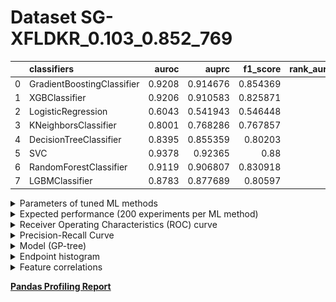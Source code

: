 # Dataset SG-XFLDKR_0.103_0.852_769

|    | classifiers                |   auroc |    auprc |   f1_score |   rank_auroc |   rank_auprc |   rank_f1 |
|---:|:---------------------------|--------:|---------:|-----------:|-------------:|-------------:|----------:|
|  0 | GradientBoostingClassifier |  0.9208 | 0.914676 |   0.854369 |            2 |            2 |         2 |
|  1 | XGBClassifier              |  0.9206 | 0.910583 |   0.825871 |            2 |            3 |         4 |
|  2 | LogisticRegression         |  0.6043 | 0.541943 |   0.546448 |            8 |            8 |         8 |
|  3 | KNeighborsClassifier       |  0.8001 | 0.768286 |   0.767857 |            7 |            7 |         7 |
|  4 | DecisionTreeClassifier     |  0.8395 | 0.855359 |   0.80203  |            6 |            6 |         6 |
|  5 | SVC                        |  0.9378 | 0.92365  |   0.88     |            1 |            1 |         1 |
|  6 | RandomForestClassifier     |  0.9119 | 0.906807 |   0.830918 |            4 |            4 |         3 |
|  7 | LGBMClassifier             |  0.8783 | 0.877689 |   0.80597  |            5 |            5 |         5 |


<details>
<summary>Parameters of tuned ML methods</summary>


```
GradientBoostingClassifier(ccp_alpha=0.0, criterion='friedman_mse', init=None,
                           learning_rate=0.24090050510576627, loss='deviance',
                           max_depth=9, max_features=None, max_leaf_nodes=None,
                           min_impurity_decrease=0.0, min_impurity_split=None,
                           min_samples_leaf=4, min_samples_split=2,
                           min_weight_fraction_leaf=0.0, n_estimators=100,
                           n_iter_no_change=16, presort='deprecated',
                           random_state=769, subsample=1.0, tol=1e-07,
                           validation_fraction=0.03, verbose=0,
                           warm_start=False)
XGBClassifier(alpha=0.08225330455360111, base_score=0.5, booster='dart',
              colsample_bylevel=1, colsample_bynode=1, colsample_bytree=1,
              eta=0.2521605158639428, eval_metric='logloss', gamma=0.1,
              gpu_id=-1, importance_type='gain', interaction_constraints=None,
              learning_rate=0.252160519, max_delta_step=0, max_depth=9,
              min_child_weight=1, missing=nan, monotone_constraints=None,
              n_estimators=95, n_jobs=0, num_parallel_tree=1,
              objective='binary:logistic', random_state=769,
              reg_alpha=0.0822533071, reg_lambda=2.579239280862067,
              scale_pos_weight=1, subsample=1, tree_method=None,
              validate_parameters=False, verbosity=None)
LogisticRegression(C=0.00046378320085688825, class_weight=None, dual=False,
                   fit_intercept=True, intercept_scaling=1, l1_ratio=None,
                   max_iter=100, multi_class='auto', n_jobs=None, penalty='l2',
                   random_state=769, solver='saga', tol=0.0001, verbose=0,
                   warm_start=False)
KNeighborsClassifier(algorithm='auto', leaf_size=30, metric='euclidean',
                     metric_params=None, n_jobs=None, n_neighbors=18, p=2,
                     weights='distance')
DecisionTreeClassifier(ccp_alpha=0.0, class_weight=None, criterion='entropy',
                       max_depth=10, max_features=None, max_leaf_nodes=None,
                       min_impurity_decrease=0.0, min_impurity_split=None,
                       min_samples_leaf=9, min_samples_split=4,
                       min_weight_fraction_leaf=0.0, presort='deprecated',
                       random_state=769, splitter='best')
SVC(C=33150.112838183886, break_ties=False, cache_size=200,
    class_weight='balanced', coef0=8.8, decision_function_shape='ovr', degree=2,
    gamma='scale', kernel='poly', max_iter=-1, probability=True,
    random_state=769, shrinking=True, tol=2.59104946511308e-05, verbose=False)
RandomForestClassifier(bootstrap=True, ccp_alpha=0.0, class_weight=None,
                       criterion='entropy', max_depth=10, max_features=None,
                       max_leaf_nodes=None, max_samples=None,
                       min_impurity_decrease=0.0, min_impurity_split=None,
                       min_samples_leaf=1, min_samples_split=2,
                       min_weight_fraction_leaf=0.0, n_estimators=92,
                       n_jobs=None, oob_score=False, random_state=769,
                       verbose=0, warm_start=False)
LGBMClassifier(boosting_type='dart', class_weight=None, colsample_bytree=1.0,
               importance_type='split', learning_rate=0.1, max_depth=7,
               metric='binary_logloss', min_child_samples=20,
               min_child_weight=0.001, min_split_gain=0.0, n_estimators=89,
               n_jobs=-1, num_leaves=134, objective='binary', random_state=769,
               reg_alpha=0.0, reg_lambda=0.0, silent=True, subsample=1.0,
               subsample_for_bin=200000, subsample_freq=0)
```

</details>

<details>
<summary>Expected performance (200 experiments per ML method)</summary>
<img src='SG-XFLDKR_0.103_0.852_769-box.svg' width=40% />
</details>

<details>
<summary>Receiver Operating Characteristics (ROC) curve</summary>
<img src='SG-XFLDKR_0.103_0.852_769-roc.svg' width=40% />
</details>

<details>
<summary>Precision-Recall Curve</summary>
<img src='SG-XFLDKR_0.103_0.852_769-prc.svg' width=40% />
</details>

<details>
<summary>Model (GP-tree)</summary>
<img src='SG-XFLDKR_0.103_0.852_769-model.svg' height=10% />
</details>

<details>
<summary>Endpoint histogram</summary>
<img src='SG-XFLDKR_0.103_0.852_769-endpoint.svg' width=40% />
</details>

<details>
<summary>Feature correlations</summary>
<img src='SG-XFLDKR_0.103_0.852_769-corr.svg' width=40% />
</details>

[**Pandas Profiling Report**](https://github.io/athril/digen-test/docs/profile/SG-XFLDKR_0.103_0.852_769.html)